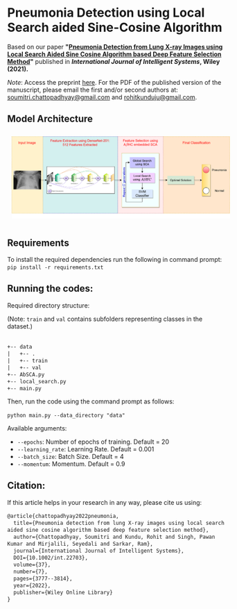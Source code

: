 # Pneumonia Detection using Local Search aided Sine-Cosine Algorithm
Based on our paper **"[Pneumonia Detection from Lung X-ray Images using Local Search Aided Sine Cosine Algorithm based Deep Feature Selection Method](https://dx.doi.org/10.1002/int.22703)"** published in **_International Journal of Intelligent Systems_, Wiley (2021).**

_Note_: Access the preprint [here](/preprint/pneumonia_absca.pdf). For the PDF of the published version of the manuscript, please email the first and/or second authors at: [soumitri.chattopadhyay@gmail.com](mailto:soumitri.chattopadhyay@gmail.com) and [rohitkunduju@gmail.com](mailto:rohitkunduju@gmail.com).

## Model Architecture
<img src="./proposed_method.png" style="margin: 10px;">

## Requirements
To install the required dependencies run the following in command prompt:
`pip install -r requirements.txt`

## Running the codes:
Required directory structure:

(Note: ``train`` and ``val`` contains subfolders representing classes in the dataset.)

```

+-- data
|   +-- .
|   +-- train
|   +-- val
+-- AbSCA.py
+-- local_search.py
+-- main.py

```
Then, run the code using the command prompt as follows:

`python main.py --data_directory "data"`

Available arguments:
- `--epochs`: Number of epochs of training. Default = 20
- `--learning_rate`: Learning Rate. Default = 0.001
- `--batch_size`: Batch Size. Default = 4
- `--momentum`: Momentum. Default = 0.9

## Citation:
If this article helps in your research in any way, please cite us using:

```
@article{chattopadhyay2022pneumonia,
  title={Pneumonia detection from lung X-ray images using local search aided sine cosine algorithm based deep feature selection method},
  author={Chattopadhyay, Soumitri and Kundu, Rohit and Singh, Pawan Kumar and Mirjalili, Seyedali and Sarkar, Ram},
  journal={International Journal of Intelligent Systems},
  DOI={10.1002/int.22703},
  volume={37},
  number={7},
  pages={3777--3814},
  year={2022},
  publisher={Wiley Online Library}
}
```
